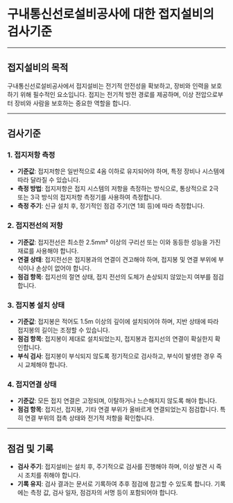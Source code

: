 # 구내통신선로설비공사에 대한 접지설비의 검사기준

---

## 접지설비의 목적
구내통신선로설비공사에서 접지설비는 전기적 안전성을 확보하고, 장비와 인력을 보호하기 위해 필수적인 요소입니다. 접지는 전기적 방전 경로를 제공하며, 이상 전압으로부터 장비와 사람을 보호하는 중요한 역할을 합니다.

---

## 검사기준

### 1. 접지저항 측정
- **기준값**: 접지저항은 일반적으로 4옴 이하로 유지되어야 하며, 특정 장비나 시스템에 따라 달라질 수 있습니다.
- **측정 방법**: 접지저항은 접지 시스템의 저항을 측정하는 방식으로, 통상적으로 2극 또는 3극 방식의 접지저항 측정기를 사용하여 측정합니다.
- **측정 주기**: 신규 설치 후, 정기적인 점검 주기(연 1회 등)에 따라 측정합니다.

### 2. 접지전선의 저항
- **기준값**: 접지전선은 최소한 2.5mm² 이상의 구리선 또는 이와 동등한 성능을 가진 재료를 사용해야 합니다.
- **연결 상태**: 접지전선은 접지봉과의 연결이 견고해야 하며, 접지봉 및 연결 부위에 부식이나 손상이 없어야 합니다.
- **점검 항목**: 접지선의 절연 상태, 접지 전선의 도체가 손상되지 않았는지 여부를 점검합니다.

### 3. 접지봉 설치 상태
- **기준값**: 접지봉은 적어도 1.5m 이상의 깊이에 설치되어야 하며, 지반 상태에 따라 접지봉의 길이는 조정할 수 있습니다.
- **점검 항목**: 접지봉이 제대로 설치되었는지, 접지봉과 접지선의 연결이 확실한지 확인합니다.
- **부식 검사**: 접지봉이 부식되지 않도록 정기적으로 검사하고, 부식이 발생한 경우 즉시 교체해야 합니다.

### 4. 접지연결 상태
- **기준값**: 모든 접지 연결은 고정되며, 이탈하거나 느슨해지지 않도록 해야 합니다.
- **점검 항목**: 접지선, 접지봉, 기타 연결 부위가 올바르게 연결되었는지 점검합니다. 특히 연결 부위의 접촉 상태와 전기적 저항을 확인합니다.

---

## 점검 및 기록
- **검사 주기**: 접지설비는 설치 후, 주기적으로 검사를 진행해야 하며, 이상 발견 시 즉시 조치를 취해야 합니다.
- **기록 유지**: 검사 결과는 문서로 기록하여 추후 점검에 참고할 수 있도록 합니다. 기록에는 측정 값, 검사 일자, 점검자의 서명 등이 포함되어야 합니다.
